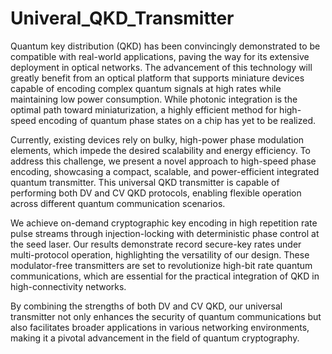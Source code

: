 # Univeral_QKD_Transmitter

Quantum key distribution (QKD) has been convincingly demonstrated to be compatible with real-world applications, paving the way for its extensive deployment in optical networks. The advancement of this technology will greatly benefit from an optical platform that supports miniature devices capable of encoding complex quantum signals at high rates while maintaining low power consumption. While photonic integration is the optimal path toward miniaturization, a highly efficient method for high-speed encoding of quantum phase states on a chip has yet to be realized. 

Currently, existing devices rely on bulky, high-power phase modulation elements, which impede the desired scalability and energy efficiency. To address this challenge, we present a novel approach to high-speed phase encoding, showcasing a compact, scalable, and power-efficient integrated quantum transmitter. This universal QKD transmitter is capable of performing both DV and CV QKD protocols, enabling flexible operation across different quantum communication scenarios.

We achieve on-demand cryptographic key encoding in high repetition rate pulse streams through injection-locking with deterministic phase control at the seed laser. Our results demonstrate record secure-key rates under multi-protocol operation, highlighting the versatility of our design. These modulator-free transmitters are set to revolutionize high-bit rate quantum communications, which are essential for the practical integration of QKD in high-connectivity networks.

By combining the strengths of both DV and CV QKD, our universal transmitter not only enhances the security of quantum communications but also facilitates broader applications in various networking environments, making it a pivotal advancement in the field of quantum cryptography.
